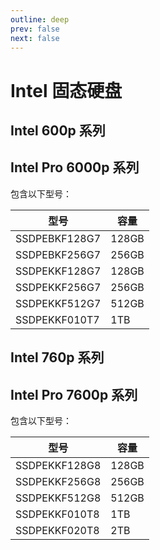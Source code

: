 ```yaml
---
outline: deep
prev: false
next: false
---
```

# Intel 固态硬盘

## Intel 600p 系列

## Intel Pro 6000p 系列

包含以下型号：

| 型号     | 容量 |
| -------- | ------ |
| SSDPEBKF128G7 | 128GB |
| SSDPEBKF256G7 | 256GB |
| SSDPEKKF128G7 | 128GB |
| SSDPEKKF256G7 | 256GB |
| SSDPEKKF512G7 | 512GB |
| SSDPEKKF010T7 | 1TB |

## Intel 760p 系列

## Intel Pro 7600p 系列

包含以下型号：

| 型号     | 容量 |
| -------- | ------ |
| SSDPEKKF128G8 | 128GB |
| SSDPEKKF256G8 | 256GB |
| SSDPEKKF512G8 | 512GB |
| SSDPEKKF010T8 | 1TB |
| SSDPEKKF020T8 | 2TB |


